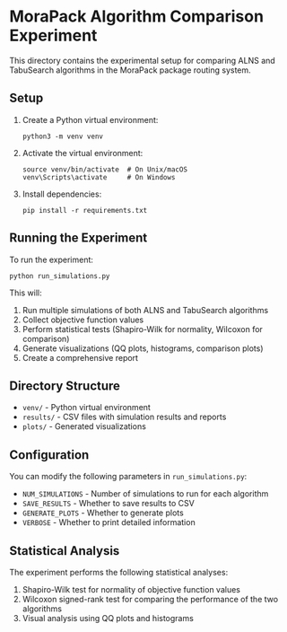 # MoraPack Algorithm Comparison Experiment

This directory contains the experimental setup for comparing ALNS and TabuSearch algorithms in the MoraPack package routing system.

## Setup

1. Create a Python virtual environment:
   ```
   python3 -m venv venv
   ```

2. Activate the virtual environment:
   ```
   source venv/bin/activate  # On Unix/macOS
   venv\Scripts\activate     # On Windows
   ```

3. Install dependencies:
   ```
   pip install -r requirements.txt
   ```

## Running the Experiment

To run the experiment:

```
python run_simulations.py
```

This will:
1. Run multiple simulations of both ALNS and TabuSearch algorithms
2. Collect objective function values
3. Perform statistical tests (Shapiro-Wilk for normality, Wilcoxon for comparison)
4. Generate visualizations (QQ plots, histograms, comparison plots)
5. Create a comprehensive report

## Directory Structure

- `venv/` - Python virtual environment
- `results/` - CSV files with simulation results and reports
- `plots/` - Generated visualizations

## Configuration

You can modify the following parameters in `run_simulations.py`:

- `NUM_SIMULATIONS` - Number of simulations to run for each algorithm
- `SAVE_RESULTS` - Whether to save results to CSV
- `GENERATE_PLOTS` - Whether to generate plots
- `VERBOSE` - Whether to print detailed information

## Statistical Analysis

The experiment performs the following statistical analyses:

1. Shapiro-Wilk test for normality of objective function values
2. Wilcoxon signed-rank test for comparing the performance of the two algorithms
3. Visual analysis using QQ plots and histograms
